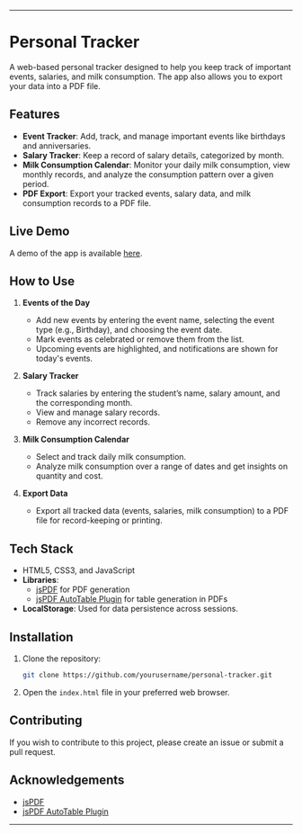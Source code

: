 

---

# Personal Tracker

A web-based personal tracker designed to help you keep track of important events, salaries, and milk consumption. The app also allows you to export your data into a PDF file.

## Features

- **Event Tracker**: Add, track, and manage important events like birthdays and anniversaries.
- **Salary Tracker**: Keep a record of salary details, categorized by month.
- **Milk Consumption Calendar**: Monitor your daily milk consumption, view monthly records, and analyze the consumption pattern over a given period.
- **PDF Export**: Export your tracked events, salary data, and milk consumption records to a PDF file.

## Live Demo

A demo of the app is available [here](https://rahul-art-create.github.io/Tracker.by.rahul/).

## How to Use

1. **Events of the Day**
   - Add new events by entering the event name, selecting the event type (e.g., Birthday), and choosing the event date.
   - Mark events as celebrated or remove them from the list.
   - Upcoming events are highlighted, and notifications are shown for today's events.

2. **Salary Tracker**
   - Track salaries by entering the student’s name, salary amount, and the corresponding month.
   - View and manage salary records.
   - Remove any incorrect records.

3. **Milk Consumption Calendar**
   - Select and track daily milk consumption.
   - Analyze milk consumption over a range of dates and get insights on quantity and cost.

4. **Export Data**
   - Export all tracked data (events, salaries, milk consumption) to a PDF file for record-keeping or printing.

## Tech Stack

- HTML5, CSS3, and JavaScript
- **Libraries**:
  - [jsPDF](https://github.com/parallax/jsPDF) for PDF generation
  - [jsPDF AutoTable Plugin](https://github.com/simonbengtsson/jsPDF-AutoTable) for table generation in PDFs
- **LocalStorage**: Used for data persistence across sessions.

## Installation

1. Clone the repository:
   ```bash
   git clone https://github.com/yourusername/personal-tracker.git
   ```
2. Open the `index.html` file in your preferred web browser.

## Contributing

If you wish to contribute to this project, please create an issue or submit a pull request.



## Acknowledgements

- [jsPDF](https://github.com/parallax/jsPDF)
- [jsPDF AutoTable Plugin](https://github.com/simonbengtsson/jsPDF-AutoTable)

--- 
